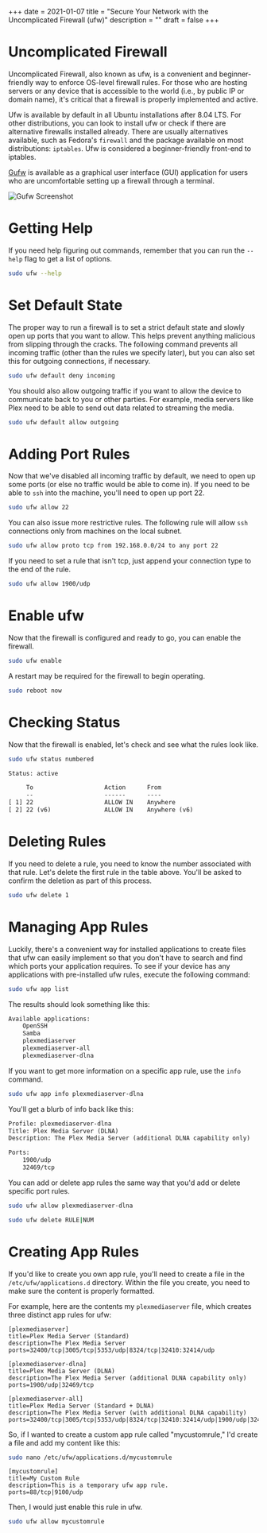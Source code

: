 +++
date = 2021-01-07
title = "Secure Your Network with the Uncomplicated Firewall (ufw)"
description = ""
draft = false
+++

# Uncomplicated Firewall

Uncomplicated Firewall, also known as ufw, is a convenient and beginner-friendly
way to enforce OS-level firewall rules. For those who are hosting servers or any
device that is accessible to the world (i.e., by public IP or domain name),
it's critical that a firewall is properly implemented and active.

Ufw is available by default in all Ubuntu installations after 8.04 LTS. For
other distributions, you can look to install ufw or check if there are
alternative firewalls installed already. There are usually alternatives
available, such as Fedora's `firewall` and the package available on most
distributions: `iptables`. Ufw is considered a beginner-friendly front-end to
iptables.

[Gufw](https://gufw.org) is available as a graphical user interface (GUI)
application for users who are uncomfortable setting up a firewall through a
terminal.

![Gufw
Screenshot](https://img.cleberg.net/blog/20210107-secure-your-network-with-the-uncomplicated-firewall/gufw.png)

# Getting Help

If you need help figuring out commands, remember that you can run the `--help`
flag to get a list of options.

```sh
sudo ufw --help
```

# Set Default State

The proper way to run a firewall is to set a strict default state and slowly
open up ports that you want to allow. This helps prevent anything malicious from
slipping through the cracks. The following command prevents all incoming traffic
(other than the rules we specify later), but you can also set this for outgoing
connections, if necessary.

```sh
sudo ufw default deny incoming
```

You should also allow outgoing traffic if you want to allow the device to
communicate back to you or other parties. For example, media servers like Plex
need to be able to send out data related to streaming the media.

```sh
sudo ufw default allow outgoing
```

# Adding Port Rules

Now that we've disabled all incoming traffic by default, we need to open up
some ports (or else no traffic would be able to come in). If you need to be able
to `ssh` into the machine, you'll need to open up port 22.

```sh
sudo ufw allow 22
```

You can also issue more restrictive rules. The following rule will allow `ssh`
connections only from machines on the local subnet.

```sh
sudo ufw allow proto tcp from 192.168.0.0/24 to any port 22
```

If you need to set a rule that isn't tcp, just append your connection type to
the end of the rule.

```sh
sudo ufw allow 1900/udp
```

# Enable ufw

Now that the firewall is configured and ready to go, you can enable the
firewall.

```sh
sudo ufw enable
```

A restart may be required for the firewall to begin operating.

```sh
sudo reboot now
```

# Checking Status

Now that the firewall is enabled, let's check and see what the rules look like.

```sh
sudo ufw status numbered
```

``` txt
Status: active

     To                    Action      From
     --                    ------      ----
[ 1] 22                    ALLOW IN    Anywhere
[ 2] 22 (v6)               ALLOW IN    Anywhere (v6)
```

# Deleting Rules

If you need to delete a rule, you need to know the number associated with that
rule. Let's delete the first rule in the table above. You'll be asked to
confirm the deletion as part of this process.

```sh
sudo ufw delete 1
```

# Managing App Rules

Luckily, there's a convenient way for installed applications to create files
that ufw can easily implement so that you don't have to search and find which
ports your application requires. To see if your device has any applications with
pre-installed ufw rules, execute the following command:

```sh
sudo ufw app list
```

The results should look something like this:

``` txt
Available applications:
    OpenSSH
    Samba
    plexmediaserver
    plexmediaserver-all
    plexmediaserver-dlna
```

If you want to get more information on a specific app rule, use the `info`
command.

```sh
sudo ufw app info plexmediaserver-dlna
```

You'll get a blurb of info back like this:

``` txt
Profile: plexmediaserver-dlna
Title: Plex Media Server (DLNA)
Description: The Plex Media Server (additional DLNA capability only)

Ports:
    1900/udp
    32469/tcp
```

You can add or delete app rules the same way that you'd add or delete specific
port rules.

```sh
sudo ufw allow plexmediaserver-dlna
```

```sh
sudo ufw delete RULE|NUM
```

# Creating App Rules

If you'd like to create you own app rule, you'll need to create a file in the
`/etc/ufw/applications.d` directory. Within the file you create, you need to
make sure the content is properly formatted.

For example, here are the contents my `plexmediaserver` file, which creates
three distinct app rules for ufw:

``` config
[plexmediaserver]
title=Plex Media Server (Standard)
description=The Plex Media Server
ports=32400/tcp|3005/tcp|5353/udp|8324/tcp|32410:32414/udp

[plexmediaserver-dlna]
title=Plex Media Server (DLNA)
description=The Plex Media Server (additional DLNA capability only)
ports=1900/udp|32469/tcp

[plexmediaserver-all]
title=Plex Media Server (Standard + DLNA)
description=The Plex Media Server (with additional DLNA capability)
ports=32400/tcp|3005/tcp|5353/udp|8324/tcp|32410:32414/udp|1900/udp|32469/tcp
```

So, if I wanted to create a custom app rule called "mycustomrule," I'd create
a file and add my content like this:

```sh
sudo nano /etc/ufw/applications.d/mycustomrule
```

``` config
[mycustomrule]
title=My Custom Rule
description=This is a temporary ufw app rule.
ports=88/tcp|9100/udp
```

Then, I would just enable this rule in ufw.

```sh
sudo ufw allow mycustomrule
```
